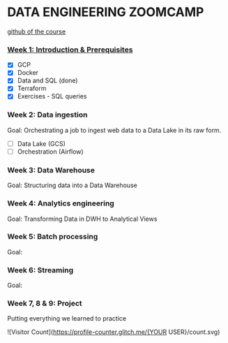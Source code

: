 # DATA ENGINEERING ZOOMCAMP
[github of the course](https://github.com/DataTalksClub/data-engineering-zoomcamp)

### [Week 1: Introduction & Prerequisites](https://github.com/uanve/data-engineering-zoomcamp/tree/main/week_1_basics)
- [x] GCP
- [x] Docker
- [x] Data and SQL (done)
- [x] Terraform
- [x] Exercises - SQL queries 

### Week 2: Data ingestion
Goal: Orchestrating a job to ingest web data to a Data Lake in its raw form.
- [ ] Data Lake (GCS)
- [ ] Orchestration (Airflow)

### Week 3: Data Warehouse
Goal: Structuring data into a Data Warehouse


### Week 4: Analytics engineering
Goal: Transforming Data in DWH to Analytical Views

### Week 5: Batch processing
Goal:

### Week 6: Streaming
Goal:

### Week 7, 8 & 9: Project
Putting everything we learned to practice

![Visitor Count](https://profile-counter.glitch.me/{YOUR USER}/count.svg)
